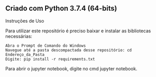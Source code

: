 ## Criado com Python 3.7.4 (64-bits)

Instruções de Uso

Para utilizar este repositório é preciso baixar e instalar as bibliotecas necessárias:

    Abra o Prompt de Comando do Windows
    Navegue até a pasta descompactada desse repositório: cd Endereço_da_Pasta
    Digite: pip install -r requirements.txt 
    
Para abrir o jupyter notebook, digite no cmd jupyter notebook.
